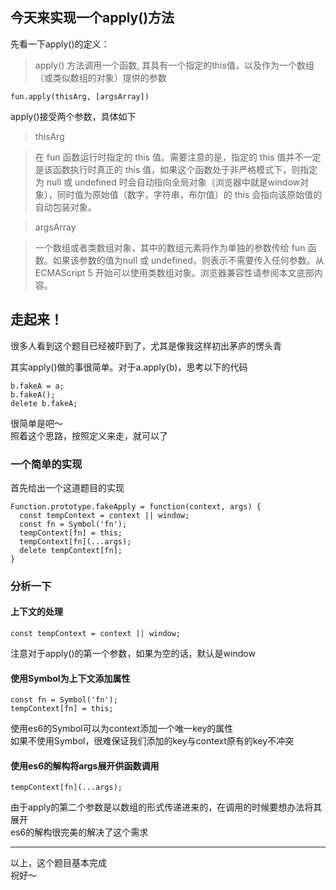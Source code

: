 ## 今天来实现一个apply()方法

先看一下apply()的定义：
>apply() 方法调用一个函数, 其具有一个指定的this值，以及作为一个数组（或类似数组的对象）提供的参数
```
fun.apply(thisArg, [argsArray])
```

apply()接受两个参数，具体如下
>thisArg

>在 fun 函数运行时指定的 this 值。需要注意的是，指定的 this 值并不一定是该函数执行时真正的 this 值，如果这个函数处于非严格模式下，则指定为 null 或 undefined 时会自动指向全局对象（浏览器中就是window对象），同时值为原始值（数字，字符串，布尔值）的 this 会指向该原始值的自动包装对象。

>argsArray

>一个数组或者类数组对象，其中的数组元素将作为单独的参数传给 fun 函数。如果该参数的值为null 或 undefined，则表示不需要传入任何参数。从ECMAScript 5 开始可以使用类数组对象。浏览器兼容性请参阅本文底部内容。


## 走起来！

很多人看到这个题目已经被吓到了，尤其是像我这样初出茅庐的愣头青   

其实apply()做的事很简单。对于a.apply(b)，思考以下的代码
```
b.fakeA = a;
b.fakeA();
delete b.fakeA;
```

很简单是吧～   
照着这个思路，按照定义来走，就可以了

### 一个简单的实现

首先给出一个这道题目的实现   
```
Function.prototype.fakeApply = function(context, args) {
  const tempContext = context || window;
  const fn = Symbol('fn');
  tempContext[fn] = this;
  tempContext[fn](...args);
  delete tempContext[fn];
}
```

### 分析一下

#### 上下文的处理
```
const tempContext = context || window;
```
注意对于apply()的第一个参数，如果为空的话，默认是window

#### 使用Symbol为上下文添加属性
```
const fn = Symbol('fn');
tempContext[fn] = this;
```
使用es6的Symbol可以为context添加一个唯一key的属性      
如果不使用Symbol，很难保证我们添加的key与context原有的key不冲突

#### 使用es6的解构将args展开供函数调用
```
tempContext[fn](...args);
```
由于apply的第二个参数是以数组的形式传递进来的，在调用的时候要想办法将其展开   
es6的解构很完美的解决了这个需求   
***
以上，这个题目基本完成   
祝好～
